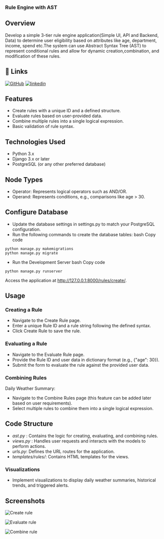 
### Rule Engine with AST

## Overview
Develop a simple 3-tier rule engine application(Simple UI, API and Backend, Data) to determine
user eligibility based on attributes like age, department, income, spend etc.The system can use
Abstract Syntax Tree (AST) to represent conditional rules and allow for dynamic
creation,combination, and modification of these rules.

## 🔗 Links
[![GitHub](https://img.shields.io/badge/GitHub-000?style=for-the-badge&logo=github&logoColor=white)](https://github.com/RajaKanwar/Rule-Engine-with-AST.git)
[![linkedin](https://img.shields.io/badge/linkedin-0A66C2?style=for-the-badge&logo=linkedin&logoColor=white)](https://www.linkedin.com/in/raja-kanwar)


## Features

- Create rules with a unique ID and a defined structure.
- Evaluate rules based on user-provided data.
- Combine multiple rules into a single logical expression.
- Basic validation of rule syntax.

## Technologies Used
- Python 3.x
- Django 3.x or later
- PostgreSQL (or any other preferred database)

## Node Types
- Operator: Represents logical operators such as AND/OR.
- Operand: Represents conditions, e.g., comparisons like age > 30.

## Configure Database
- Update the database settings in settings.py to match your PostgreSQL configuration.
- Run the following commands to create the database tables:
bash
Copy code
```
python manage.py makemigrations
python manage.py migrate
```
- Run the Development Server
bash
Copy code
```
python manage.py runserver
```
Access the application at http://127.0.0.1:8000/rules/create/.
## Usage
### Creating a Rule

- Navigate to the Create Rule page.
- Enter a unique Rule ID and a rule string following the defined syntax.
- Click Create Rule to save the rule.

### Evaluating a Rule
- Navigate to the Evaluate Rule page.
- Provide the Rule ID and user data in dictionary format (e.g., {"age": 30}).
- Submit the form to evaluate the rule against the provided user data.

### Combining Rules
Daily Weather Summary:

- Navigate to the Combine Rules page (this feature can be added later based on user requirements).
- Select multiple rules to combine them into a single logical expression.


## Code Structure
- *ast.py* : Contains the logic for creating, evaluating, and combining rules.
- *views.py* : Handles user requests and interacts with the models to perform actions.
- *urls.py*: Defines the URL routes for the application.
- *templates/rules/*: Contains HTML templates for the views.

### Visualizations
- Implement visualizations to display daily weather summaries, historical trends, and triggered alerts.

## Screenshots

![Create rule](https://drive.google.com/file/d/139O49f_4z_JOFU_IlABt-IVOsOO3jghQ/view?usp=sharing)

![Evaluate rule](https://drive.google.com/file/d/1lAndPhENytsVtSEWFDF_Qdmx-eAFjVpv/view?usp=sharing)

![Combine rule](https://drive.google.com/file/d/1TciEYR_zI-ljnzulmx-9D21VHl68ZkJg/view?usp=sharing)

